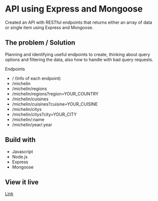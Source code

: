 # API using Express and Mongoose

Created an API with RESTful endpoints that returns either an array of data or single item using Express and Mongoose. 

## The problem / Solution

Planning and identifying useful endpoints to create, thinking about query options and filtering the data, also how to handle with bad query requests.

Endpoints
* / (Info of each endpoint)
* /michelin
* /michelin/regions
* /michelin/regions?region=YOUR_COUNTRY
* /michelin/cuisines
* /michelin/cuisines?cuisine=YOUR_CUISINE
* /michelin/citys
* /michelin/citys?city=YOUR_CITY
* /michelin/:name
* /michelin/year/:year

## Build with 

* Javascript
* Node.js
* Express
* Mongoose

## View it live

[Link](https://michelin-restaurants.herokuapp.com/)